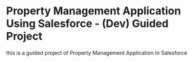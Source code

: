 # Property Management Application Using Salesforce - (Dev) Guided Project
 this is a guided project of Property Management Application In Salesforce

